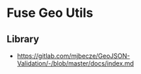 # Fuse Geo Utils

## Library
- https://gitlab.com/mjbecze/GeoJSON-Validation/-/blob/master/docs/index.md